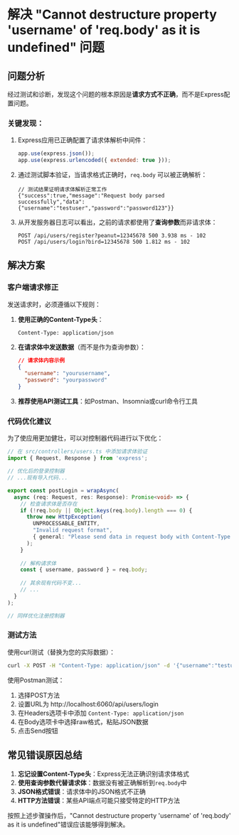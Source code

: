 # 解决 "Cannot destructure property 'username' of 'req.body' as it is undefined" 问题

## 问题分析

经过测试和诊断，发现这个问题的根本原因是**请求方式不正确**，而不是Express配置问题。

### 关键发现：

1. Express应用已正确配置了请求体解析中间件：
   ```javascript
   app.use(express.json());
   app.use(express.urlencoded({ extended: true }));
   ```

2. 通过测试脚本验证，当请求格式正确时，`req.body` 可以被正确解析：
   ```
   // 测试结果证明请求体解析正常工作
   {"success":true,"message":"Request body parsed successfully","data":{"username":"testuser","password":"password123"}}
   ```

3. 从开发服务器日志可以看出，之前的请求都使用了**查询参数**而非请求体：
   ```
   POST /api/users/register?peanut=12345678 500 3.938 ms - 102
   POST /api/users/login?bird=12345678 500 1.812 ms - 102
   ```

## 解决方案

### 客户端请求修正

发送请求时，必须遵循以下规则：

1. **使用正确的Content-Type头**：
   ```
   Content-Type: application/json
   ```

2. **在请求体中发送数据**（而不是作为查询参数）：
   ```json
   // 请求体内容示例
   {
     "username": "yourusername",
     "password": "yourpassword"
   }
   ```

3. **推荐使用API测试工具**：如Postman、Insomnia或curl命令行工具

### 代码优化建议

为了使应用更加健壮，可以对控制器代码进行以下优化：

```typescript
// 在 src/controllers/users.ts 中添加请求体验证
import { Request, Response } from 'express';

// 优化后的登录控制器
// ...现有导入代码...

export const postLogin = wrapAsync(
  async (req: Request, res: Response): Promise<void> => {
    // 检查请求体是否存在
    if (!req.body || Object.keys(req.body).length === 0) {
      throw new HttpException(
        UNPROCESSABLE_ENTITY,
        "Invalid request format",
        { general: "Please send data in request body with Content-Type: application/json header" }
      );
    }
    
    // 解构请求体
    const { username, password } = req.body;
    
    // 其余现有代码不变...
    // ...
  }
);

// 同样优化注册控制器
```

### 测试方法

使用curl测试（替换为您的实际数据）：

```bash
curl -X POST -H "Content-Type: application/json" -d '{"username":"testuser","password":"password123"}' http://localhost:6060/api/users/login
```

使用Postman测试：
1. 选择POST方法
2. 设置URL为 http://localhost:6060/api/users/login
3. 在Headers选项卡中添加 `Content-Type: application/json`
4. 在Body选项卡中选择raw格式，粘贴JSON数据
5. 点击Send按钮

## 常见错误原因总结

1. **忘记设置Content-Type头**：Express无法正确识别请求体格式
2. **使用查询参数代替请求体**：数据没有被正确解析到`req.body`中
3. **JSON格式错误**：请求体中的JSON格式不正确
4. **HTTP方法错误**：某些API端点可能只接受特定的HTTP方法

按照上述步骤操作后，"Cannot destructure property 'username' of 'req.body' as it is undefined"错误应该能够得到解决。